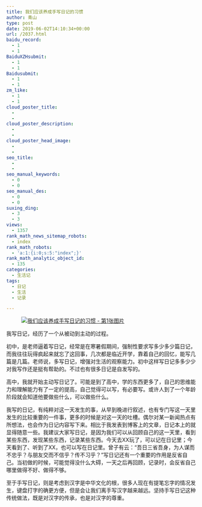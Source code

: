 ```yaml
---
title: 我们应该养成手写日记的习惯
author: 青山
type: post
date: 2019-06-02T14:10:34+00:00
url: /2037.html
baidu_record:
  - 1
  - 1
BaiduXZHsubmit:
  - 1
  - 1
Baidusubmit:
  - 1
  - 1
zm_like:
  - 1
  - 1
cloud_poster_title:
  - 
  - 
cloud_poster_description:
  - 
  - 
cloud_poster_head_image:
  - 
  - 
seo_title:
  - 
  - 
seo_manual_keywords:
  - 0
  - 0
seo_manual_des:
  - 0
  - 0
suxing_ding:
  - 3
  - 3
views:
  - 1357
rank_math_news_sitemap_robots:
  - index
rank_math_robots:
  - 'a:1:{i:0;s:5:"index";}'
rank_math_analytic_object_id:
  - 135
categories:
  - 生活记
tags:
  - 日记
  - 生活
  - 记录

---
```

<div class="wp-block-image">
  <figure class="aligncenter"><a href="http://yinji.org/wp-content/uploads/2019/06/2019082722594815.jpg" loading="lazy" rel="sponsored" data-fancybox="gallery"><img decoding="async" src="http://yinji.org/wp-content/uploads/2019/06/2019082722594815.jpg" class="wp-image-2301"/ alt="我们应该养成手写日记的习惯 - 第1张图片" title="我们应该养成手写日记的习惯 - 第1张图片 | 印记" ></a></figure>
</div>

我写日记，经历了一个从被动到主动的过程。

初中，是老师逼着写日记，经常是在寒暑假期间，强制性要求写多少多少篇日记，而我往往玩得疯起来就忘了这回事，几次都是临近开学，靠着自己的回忆，能写几篇是几篇。老师说，多写日记，增强对生活的观察能力。初中这样写日记多多少少对我写作还是挺有帮助的。不过也有很多日记是自发写的。

高中，我就开始主动写日记了。可能是到了高中，学的东西更多了，自己的思维能力和理解能力有了一定的提高，自己觉得可以写，有必要写。或许人到了一个年龄阶段就会知道他要做些什么，可以做些什么。

我写的日记，有纯粹对这一天发生的事，从早到晚进行叙述，也有专门写这一天里发生的比较重要的一件事，更多的时候是对这一天的吐槽。偶尔对某一新闻热点有所想法，也会作为日记内容写下来。相比于我发表到博客上的文章，日记本上的就显得随意一些。我建议大家写日记，是因为我们可以从回顾自己的这一天里，看到某些东西，发现某些东西，记录某些东西。今天去XX玩了，可以记在日记里；今天看到了、听到了XX，也可以写在日记里。曾子有云：“吾日三省吾身，为人谋而不忠乎？与朋友交而不信乎？传不习乎？”写日记还有一个重要的作用是反省自己。当初做的时候，可能觉得没什么大碍，一天之后再回顾，记录时，会反省自己哪里做得不好、做得不够。

至于手写日记，则是考虑到汉字是中华文化的根，很多人现在有提笔忘字的情况发生，键盘打字的确更方便，但是会让我们离手写汉字越来越远。坚持手写日记这种传统做法，既是对汉字的传承，也是对汉字的尊重。